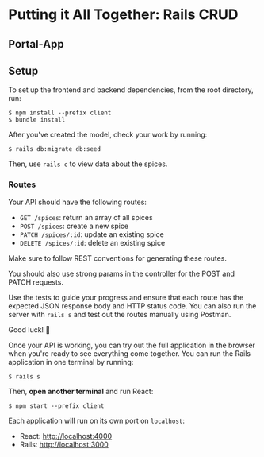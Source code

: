 # Putting it All Together: Rails CRUD

## Portal-App


## Setup

To set up the frontend and backend dependencies, from the root directory, run:

```console
$ npm install --prefix client
$ bundle install
```



After you've created the model, check your work by running:

```console
$ rails db:migrate db:seed
```

Then, use `rails c` to view data about the spices.

### Routes

Your API should have the following routes:

- `GET /spices`: return an array of all spices
- `POST /spices`: create a new spice
- `PATCH /spices/:id`: update an existing spice
- `DELETE /spices/:id`: delete an existing spice

Make sure to follow REST conventions for generating these routes.

You should also use strong params in the controller for the POST and PATCH
requests.

Use the tests to guide your progress and ensure that each route has the expected
JSON response body and HTTP status code. You can also run the server with
`rails s` and test out the routes manually using Postman.

Good luck! 💪

Once your API is working, you can try out the full application in the browser
when you're ready to see everything come together. You can run the Rails
application in one terminal by running:

```console
$ rails s
```

Then, **open another terminal** and run React:

```console
$ npm start --prefix client
```

Each application will run on its own port on `localhost`:

- React: [http://localhost:4000](http://localhost:4000)
- Rails: [http://localhost:3000](http://localhost:3000)
